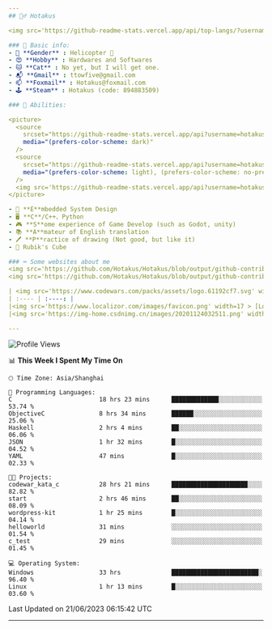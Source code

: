 ```yaml
---
## 🕵️‍♂️ Hotakus 

<img src='https://github-readme-stats.vercel.app/api/top-langs/?username=hotakus&layout=compact&theme=calm&border_radius=10#gh-dark-mode-only' width=350  align='right'>

### 📰 Basic info:
- 👬 **Gender** : Helicopter 🚁
- 😍 **Hobby** : Hardwares and Softwares
- 🐱 **Cat** : No yet, but I will get one.
- 📬 **Gmail** : ttowfive@gmail.com
- 📫 **Foxmail** : Hotakus@foxmail.com
- 🕹 **Steam** : Hotakus (code: 894883509)

### 💪 Abilities:

<picture>
  <source
    srcset="https://github-readme-stats.vercel.app/api?username=hotakus&show_icons=true&theme=calm&border_radius=10"
    media="(prefers-color-scheme: dark)"
  />
  <source
    srcset="https://github-readme-stats.vercel.app/api?username=hotakus&show_icons=true&theme=default&border_radius=10"
    media="(prefers-color-scheme: light), (prefers-color-scheme: no-preference)"
  />
  <img src='https://github-readme-stats.vercel.app/api?username=hotakus&show_icons=true&theme=calm&border_radius=10' width=350 align='right'>
</picture>

- 🔌 **E**mbedded System Design
- 🖥 **C**/C++、Python
- 🎮 **S**ome experience of Game Develop (such as Godot, unity)
- 📚 **A**mateur of English translation 
- 🖊 **P**ractice of drawing (Not good, but like it) 
- 🎲 Rubik's Cube

### ⌨ Some websites about me
<img src='https://github.com/Hotakus/Hotakus/blob/output/github-contribution-grid-snake-dark.svg#gh-dark-mode-only' width=450 align='right'>
<img src='https://github.com/Hotakus/Hotakus/blob/output/github-contribution-grid-snake.svg#gh-light-mode-only' width=450 align='right'>

| <img src='https://www.codewars.com/packs/assets/logo.61192cf7.svg' width=15 > [CodeWars](https://www.codewars.com/users/Hotakus) |<img src='https://www.codewars.com/users/Hotakus/badges/micro' width=150 >|  
| :---- | :----: | 
|<img src='https://www.localizor.com/images/favicon.png' width=17 > [Localizor](https://www.codewars.com/users/Hotakus)| <img src='https://www.localizor.com/images/localizor-logo.png' width=100 > |
|<img src='https://img-home.csdnimg.cn/images/20201124032511.png' width=30 > [CSDN](https://blog.csdn.net/qq_26106317?spm=1010.2135.3001.5421)|<img width=16 src="https://img-home.csdnimg.cn/images/20210108035947.gif"> <img src="https://csdnimg.cn/identity/blog4.png" width=16>|

---
```


<!--START_SECTION:waka-->
![Profile Views](http://img.shields.io/badge/Profile%20Views-52-blue)

📊 **This Week I Spent My Time On** 

```text
🕑︎ Time Zone: Asia/Shanghai

💬 Programming Languages: 
C                        18 hrs 23 mins      █████████████░░░░░░░░░░░░   53.74 % 
ObjectiveC               8 hrs 34 mins       ██████░░░░░░░░░░░░░░░░░░░   25.06 % 
Haskell                  2 hrs 4 mins        ██░░░░░░░░░░░░░░░░░░░░░░░   06.06 % 
JSON                     1 hr 32 mins        █░░░░░░░░░░░░░░░░░░░░░░░░   04.52 % 
YAML                     47 mins             █░░░░░░░░░░░░░░░░░░░░░░░░   02.33 % 

🐱‍💻 Projects: 
codewar_kata_c           28 hrs 21 mins      █████████████████████░░░░   82.82 % 
start                    2 hrs 46 mins       ██░░░░░░░░░░░░░░░░░░░░░░░   08.09 % 
wordpress-kit            1 hr 25 mins        █░░░░░░░░░░░░░░░░░░░░░░░░   04.14 % 
helloworld               31 mins             ░░░░░░░░░░░░░░░░░░░░░░░░░   01.54 % 
c_test                   29 mins             ░░░░░░░░░░░░░░░░░░░░░░░░░   01.45 % 

💻 Operating System: 
Windows                  33 hrs              ████████████████████████░   96.40 % 
Linux                    1 hr 13 mins        █░░░░░░░░░░░░░░░░░░░░░░░░   03.60 % 
```


 Last Updated on 21/06/2023 06:15:42 UTC
<!--END_SECTION:waka-->

---
